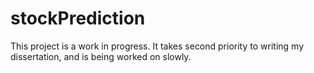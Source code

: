 # stockPrediction

This project is a work in progress.  It takes second priority to writing my dissertation, and is being worked on slowly.
